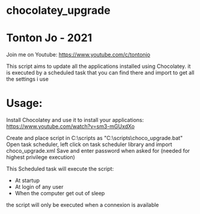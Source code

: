 # chocolatey_upgrade

# Tonton Jo - 2021
Join me on Youtube: https://www.youtube.com/c/tontonjo

This script aims to update all the applications installed using Chocolatey.
it is executed by a scheduled task that you can find there and import to get all the settings i use

# Usage:

Install Chocolatey and use it to install your applications:  
https://www.youtube.com/watch?v=sm3-mGUxdXo

Create and place script in C:\scripts as "C:\scripts\choco_upgrade.bat"  
Open task scheduler, left click on task scheduler library and import choco_upgrade.xml
Save and enter password when asked for (needed for highest privilege execution)

This Scheduled task will execute the script:
- At startup
- At login of any user
- When the computer get out of sleep

the script will only be executed when a connexion is available
